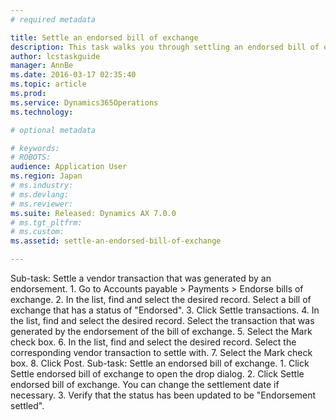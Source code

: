 ```yaml
---
# required metadata

title: Settle an endorsed bill of exchange
description: This task walks you through settling an endorsed bill of exchange. Before you can complete this task, you must have an endorsed bill of exchange and an open vendor transaction. This task was created using the demo data company JPMF.
author: lcstaskguide
manager: AnnBe
ms.date: 2016-03-17 02:35:40
ms.topic: article
ms.prod: 
ms.service: Dynamics365Operations
ms.technology: 

# optional metadata

# keywords: 
# ROBOTS: 
audience: Application User
ms.region: Japan
# ms.industry: 
# ms.devlang: 
# ms.reviewer: 
ms.suite: Released: Dynamics AX 7.0.0
# ms.tgt_pltfrm: 
# ms.custom: 
ms.assetid: settle-an-endorsed-bill-of-exchange

---
```


Sub-task: Settle a vendor transaction that was generated by an endorsement.
1.
Go to Accounts payable &gt; Payments &gt; Endorse bills of exchange.
2.
In the list, find and select the desired record.
Select a bill of exchange that has a status of "Endorsed".
3.
Click Settle transactions.
4.
In the list, find and select the desired record.
Select the transaction that was generated by the endorsement of the bill of exchange.
5.
Select the Mark check box.
6.
In the list, find and select the desired record.
Select the corresponding vendor transaction to settle with.
7.
Select the Mark check box.
8.
Click Post.
Sub-task: Settle an endorsed bill of exchange.
1.
Click Settle endorsed bill of exchange to open the drop dialog.
2.
Click Settle endorsed bill of exchange.
You can change the settlement date if necessary.
3.
Verify that the status has been updated to be "Endorsement settled".

